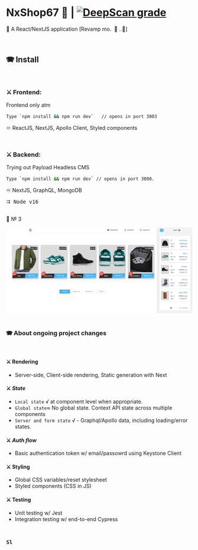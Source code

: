# NxShop67 :convenience_store: | [![DeepScan grade](https://deepscan.io/api/teams/16862/projects/22444/branches/662143/badge/grade.svg)](https://deepscan.io/dashboard#view=project&tid=16862&pid=22444&bid=662143)

:lollipop: A React/NextJS application [Revamp mo.&nbsp; :pizza: ..:snail:]

<br />

## &#x1FA97;  Install

<br />

### &#x2694; Frontend:
Frontend only atm
```bash
Type `npm install && npm run dev`   // opens in port 3003
```

&#x267E; ReactJS, NextJS, Apollo Client, Styled components

<br />

### &#x2694; Backend:
Trying out Payload Headless CMS
```bash
Type `npm install && npm run dev` // opens in port 3000.  
```

&#x267E; NextJS, GraphQL, MongoDB

<kbd>&#x2B86; Node v16 </kbd>

##



:lollipop: &#x2116; 3

<img src="frontend/public/static/frontend-user-cart.png" alt="pagination">


<br />
<br />



### &#x1FA97;  About ongoing project changes

<br />

#### &#x2694; Rendering
- Server-side, Client-side rendering, Static generation  with Next

#### &#x2694; ***State***
- `Local state` √  at component level when appropriate.  
- `Global state`≈ No global state. Context API state across multiple components          
- `Server and form state` √ -  Graphql/Apollo data,  including loading/error states.          

####  &#x2694; *Auth flow*  
- Basic authentication token w/ email/passowrd using Keystone Client

#### &#x2694; **Styling**     
- Global CSS variables/reset stylesheet    
- Styled components    (CSS in JS)

#### &#x2694; **Testing**

-  Unit testing w/ Jest    
-  Integration testing w/ end-to-end Cypress    

<br />

<kbd>**Sl**</kbd>
